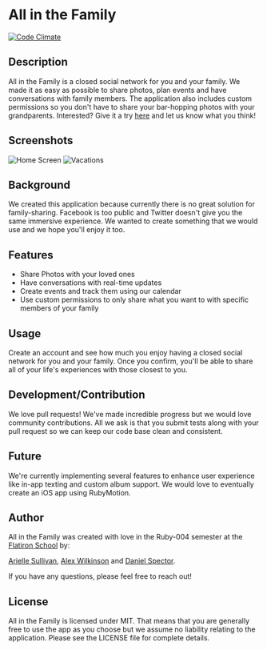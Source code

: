 # All in the Family

[![Code Climate](https://codeclimate.com/github/alexwilkinson/families.png)](https://codeclimate.com/github/alexwilkinson/families)

## Description

All in the Family is a closed social network for you and your family. We made it as easy as possible to share photos, plan events and have conversations with family members. The application also includes custom permissions so you don't have to share your bar-hopping photos with your grandparents. Interested? Give it a try [here](http://www.allinthefam.net) and let us know what you think!

## Screenshots

![Home Screen](http://i.imgur.com/WbRWpBI.png)
![Vacations](http://i.imgur.com/EGI2ImG.png)

## Background

We created this application because currently there is no great solution for family-sharing. Facebook is too public and Twitter doesn't give you the same immersive experience. We wanted to create something that we would use and we hope you'll enjoy it too.

## Features

* Share Photos with your loved ones
* Have conversations with real-time updates
* Create events and track them using our calendar
* Use custom permissions to only share what you want to with specific members of your family

## Usage

Create an account and see how much you enjoy having a closed social network for you and your family. Once you confirm, you'll be able to share all of your life's experiences with those closest to you.

## Development/Contribution

We love pull requests! We've made incredible progress but we would love community contributions. All we ask is that you submit tests along with your pull request so we can keep our code base clean and consistent. 

## Future

We're currently implementing several features to enhance user experience like in-app texting and custom album support. We would love to eventually create an iOS app using RubyMotion.

## Author

All in the Family was created with love in the Ruby-004 semester at the [Flatiron School](www.flatironschool.com) by:

[Arielle Sullivan](https://github.com/asullivan210), [Alex Wilkinson](https://github.com/alexwilkinson) and [Daniel Spector](https://github.com/danielspector).

If you have any questions, please feel free to reach out!

## License

All in the Family is licensed under MIT. That means that you are generally free to use the app as you choose but we assume no liability relating to the application. Please see the LICENSE file for complete details.